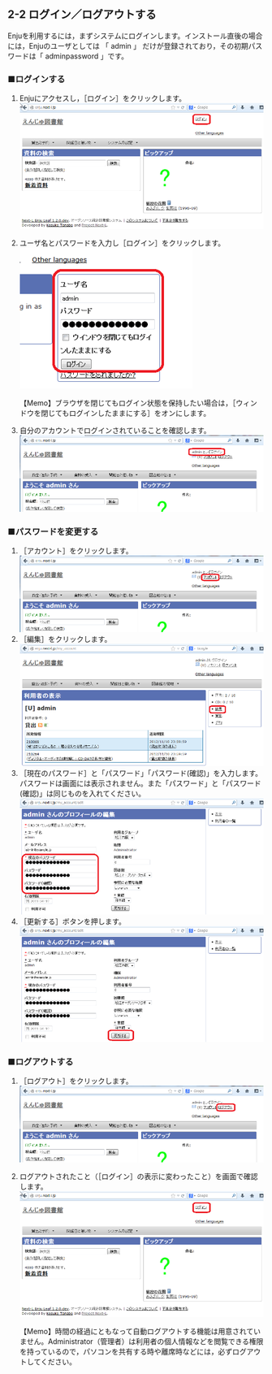2-2 ログイン／ログアウトする
----------------------------

Enjuを利用するには，まずシステムにログインします。インストール直後の場合には，Enjuのユーザとしては 「 admin 」 だけが登録されており，その初期パスワードは「 adminpassword 」です。

### ■ログインする

1. Enjuにアクセスし，［ログイン］をクリックします。  
   ![Enju初期画面](assets/images/image_initial_001.png)

2. ユーザ名とパスワードを入力し［ログイン］をクリックします。  
   ![Enjuにログイン](assets/images/image_initial_002.png)

   <div class="alert alert-info">
   【Memo】ブラウザを閉じてもログイン状態を保持したい場合は，［ウィンドウを閉じてもログインしたままにする］をオンにします。
   </div>

3. 自分のアカウントでログインされていることを確認します。  
   ![Enjuログイン中](assets/images/image_initial_003.png)

### ■パスワードを変更する

1. ［アカウント］をクリックします。  
   ![Enjuアカウント](assets/images/image_initial_070.png)
2. ［編集］をクリックします。  
   ![アカウントの編集](assets/images/image_initial_072.png)
3. ［現在のパスワード］と「パスワード」「パスワード(確認)」を入力します。パスワードは画面には表示されません。また「パスワード」と「パスワード(確認)」は同じものを入れてください。  
   ![アカウントの編集](assets/images/image_initial_073.png)
4. ［更新する］ボタンを押します。  
   ![アカウントの編集](assets/images/image_initial_073_2.png)

### ■ログアウトする

1. ［ログアウト］をクリックします。
   ![Enjuログアウト](assets/images/image_initial_003_2.png)

2. ログアウトされたこと（［ログイン］の表示に変わったこと）を画面で確認します。
   ![Enjuログイン](assets/images/image_initial_001.png)

   <div class="alert alert-warning">
   【Memo】時間の経過にともなって自動ログアウトする機能は用意されていません。Administrator（管理者）は利用者の個人情報などを閲覧できる権限を持っているので，パソコンを共有する時や離席時などには，必ずログアウトしてください。
   </div>

